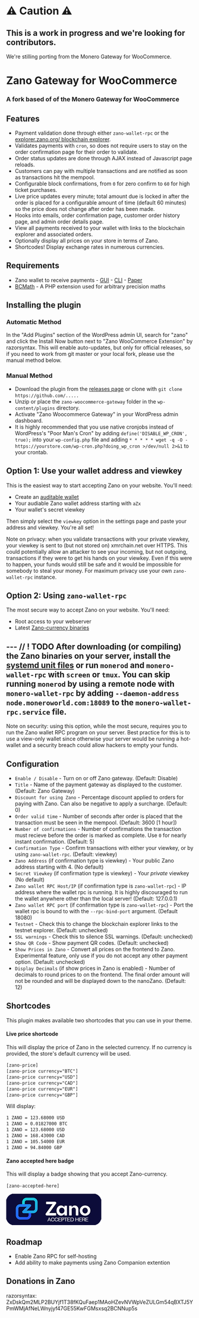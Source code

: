 # ⚠️ Caution ⚠️

## This is a work in progress and we're looking for contributors.

We're stilling porting from the Monero Gateway for WooCommerce.

# Zano Gateway for WooCommerce
### A fork based of of the Monero Gateway for WooCommerce



## Features

* Payment validation done through either `zano-wallet-rpc` or the [explorer.zano.org/ blockchain explorer](https://explorer.zano.org/).
* Validates payments with `cron`, so does not require users to stay on the order confirmation page for their order to validate.
* Order status updates are done through AJAX instead of Javascript page reloads.
* Customers can pay with multiple transactions and are notified as soon as transactions hit the mempool.
* Configurable block confirmations, from `0` for zero confirm to `60` for high ticket purchases.
* Live price updates every minute; total amount due is locked in after the order is placed for a configurable amount of time (default 60 minutes) so the price does not change after order has been made.
* Hooks into emails, order confirmation page, customer order history page, and admin order details page.
* View all payments received to your wallet with links to the blockchain explorer and associated orders.
* Optionally display all prices on your store in terms of Zano.
* Shortcodes! Display exchange rates in numerous currencies.

## Requirements

* Zano wallet to receive payments - [GUI](https://zano.org/downloads) - [CLI]() - [Paper]()
* [BCMath](http://php.net/manual/en/book.bc.php) - A PHP extension used for arbitrary precision maths

## Installing the plugin

### Automatic Method

In the "Add Plugins" section of the WordPress admin UI, search for "zano" and click the Install Now button next to "Zano WooCommerce Extension" by razorsyntax.  This will enable auto-updates, but only for official releases, so if you need to work from git master or your local fork, please use the manual method below.

### Manual Method

* Download the plugin from the [releases page](https://github.com/.....) or clone with `git clone https://github.com/.....`
* Unzip or place the `zano-woocommerce-gateway` folder in the `wp-content/plugins` directory.
* Activate "Zano Woocommerce Gateway" in your WordPress admin dashboard.
* It is highly recommended that you use native cronjobs instead of WordPress's "Poor Man's Cron" by adding `define('DISABLE_WP_CRON', true);` into your `wp-config.php` file and adding `* * * * * wget -q -O - https://yourstore.com/wp-cron.php?doing_wp_cron >/dev/null 2>&1` to your crontab.

## Option 1: Use your wallet address and viewkey

This is the easiest way to start accepting Zano on your website. You'll need:

* Create an [auditable wallet](https://docs.zano.org/docs/use/auditable-wallets-faq)
* Your audiable Zano wallet address starting with `aZx`
* Your wallet's secret viewkey

Then simply select the `viewkey` option in the settings page and paste your address and viewkey. You're all set!

Note on privacy: when you validate transactions with your private viewkey, your viewkey is sent to (but not stored on) xmrchain.net over HTTPS. This could potentially allow an attacker to see your incoming, but not outgoing, transactions if they were to get his hands on your viewkey. Even if this were to happen, your funds would still be safe and it would be impossible for somebody to steal your money. For maximum privacy use your own `zano-wallet-rpc` instance.

## Option 2: Using `zano-wallet-rpc`

The most secure way to accept Zano on your website. You'll need:

* Root access to your webserver
* Latest [Zano-currency binaries](https://github.com/.....)

--- // ! TODO
After downloading (or compiling) the Zano binaries on your server, install the [systemd unit files](https://github.com/monero-integrations/monerowp/tree/master/assets/systemd-unit-files) or run `monerod` and `monero-wallet-rpc` with `screen` or `tmux`. You can skip running `monerod` by using a remote node with `monero-wallet-rpc` by adding `--daemon-address node.moneroworld.com:18089` to the `monero-wallet-rpc.service` file.
---

Note on security: using this option, while the most secure, requires you to run the Zano wallet RPC program on your server. Best practice for this is to use a view-only wallet since otherwise your server would be running a hot-wallet and a security breach could allow hackers to empty your funds.

## Configuration

* `Enable / Disable` - Turn on or off Zano gateway. (Default: Disable)
* `Title` - Name of the payment gateway as displayed to the customer. (Default: Zano Gateway)
* `Discount for using Zano` - Percentage discount applied to orders for paying with Zano. Can also be negative to apply a surcharge. (Default: 0)
* `Order valid time` - Number of seconds after order is placed that the transaction must be seen in the mempool. (Default: 3600 [1 hour])
* `Number of confirmations` - Number of confirmations the transaction must recieve before the order is marked as complete. Use `0` for nearly instant confirmation. (Default: 5)
* `Confirmation Type` - Confirm transactions with either your viewkey, or by using `zano-wallet-rpc`. (Default: viewkey)
* `Zano Address` (if confirmation type is viewkey) - Your public Zano address starting with 4. (No default)
* `Secret Viewkey` (if confirmation type is viewkey) - Your *private* viewkey (No default)
* `Zano wallet RPC Host/IP` (if confirmation type is `zano-wallet-rpc`) - IP address where the wallet rpc is running. It is highly discouraged to run the wallet anywhere other than the local server! (Default: 127.0.0.1)
* `Zano wallet RPC port` (if confirmation type is `zano-wallet-rpc`) - Port the wallet rpc is bound to with the `--rpc-bind-port` argument. (Default 18080)
* `Testnet` - Check this to change the blockchain explorer links to the testnet explorer. (Default: unchecked)
* `SSL warnings` - Check this to silence SSL warnings. (Default: unchecked)
* `Show QR Code` - Show payment QR codes. (Default: unchecked)
* `Show Prices in Zano` - Convert all prices on the frontend to Zano. Experimental feature, only use if you do not accept any other payment option. (Default: unchecked)
* `Display Decimals` (if show prices in Zano is enabled) - Number of decimals to round prices to on the frontend. The final order amount will not be rounded and will be displayed down to the nanoZano. (Default: 12)

## Shortcodes

This plugin makes available two shortcodes that you can use in your theme.

#### Live price shortcode

This will display the price of Zano in the selected currency. If no currency is provided, the store's default currency will be used.

```
[zano-price]
[zano-price currency="BTC"]
[zano-price currency="USD"]
[zano-price currency="CAD"]
[zano-price currency="EUR"]
[zano-price currency="GBP"]
```
Will display:
```
1 ZANO = 123.68000 USD
1 ZANO = 0.01827000 BTC
1 ZANO = 123.68000 USD
1 ZANO = 168.43000 CAD
1 ZANO = 105.54000 EUR
1 ZANO = 94.84000 GBP
```


#### Zano accepted here badge

This will display a badge showing that you accept Zano-currency.

`[zano-accepted-here]`

![Zano Accepted Here](/assets/images/zano-accepted-here.png?raw=true "Zano Accepted Here")


## Roadmap

* Enable Zano RPC for self-hosting
* Add ability to make payments using Zano Companion extention

## Donations in Zano

razorsyntax: ZxDskQm2MLP2BUYjf1T38fKQuFaep1MAoHZevNVWpVeZULGm54qBXTJ5YPmWMjAfNeLWnyjyf47GE55KwFGMsxsq2BCNNup5s
